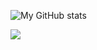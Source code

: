 ![My GitHub stats](https://github-readme-stats.vercel.app/api?username=stephen3m&show_icons=true&theme=radical)

<img src="https://github-readme-stats.vercel.app/api/wakatime?username=stephen3m&theme=cobalt&layout=compact&v=2">
